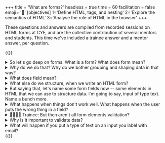 +++
title = 'What are forms?'
headless = true
time = 60
facilitation = false
emoji= '🧩'
[objectives]
    1='Define HTML, tags, and nesting'
    2='Explore the semantics of HTML'
    3='Analyse the role of HTML in the browser'
+++

These questions and answers are compiled from recorded sessions on HTML forms at CYF, and are the collective contribution of several mentors and students. This time we've included a trainee answer and a mentor answer, per question.

{{<note type="question" title="10 Things About Forms">}}

<details>
<summary>So let's go deep on forms. What is a form? What does form mean?</summary>

🧑🏿‍💻💬 **Trainee:** What does form mean? It's like a set of options for a user to choose from on a website.

👩🏻‍💻💬 **Mentor:** Yes, that is true, that is a correct answer. A deeper answer might be form means _shape_. It's how we define the shape of data. So, imagine a shape sorter. You put a square thing in the square hole; you put a round thing in the round hole. Each form field is a different shape in the shape sorter lid. That's what we're doing when we write forms. We are _forming_ data with fields.

</details>

<details>
<summary>Why do we do that? Why do we bother grouping and shaping data in that way?</summary>

🧑🏿‍💻💬 **Trainee:** What's that? Of course because it makes it easier to sort it out.

👩🏻‍💻💬 **Mentor:** Yeah, absolutely! Because you know we're going to post that data to a database. Our database doesn't know what all these strings mean. We have to define the data. We have to label the data. We have to group it, and we have to do something with it: to post it to a database or in some cases, get it from a database.

So that's the point of all this.

</details>

<details>
<summary>What does field mean?</summary>

👩‍💻💬 **Trainee:** Field? It means like the window is completed with some information. A piece of data.

👩🏻‍💻💬 **Mentor:** Right! You put a piece into a form field; you just put _one thing_ in there. A form has many fields, and a field is a single piece of data. It is the smallest piece.

So we [structure data with forms](https://developer.mozilla.org/en-US/docs/Learn/Forms). And we do that by defining form fields.

{{<note title="Now practise with">}}

Now practise with [How to structure a web form](https://developer.mozilla.org/en-US/docs/Learn/Forms/How_to_structure_a_web_form)

{{</note>}}

</details>

<details>
<summary>What else do we structure, when we write an HTML form?</summary>

🧑🏻‍💻💬 **Trainee:** Gathering data you mean? I'd be doing a search...

🧑🏿‍💻💬 **Trainee:** Can I say? We can structure... an action, a connection.

👩🏻‍💻💬 **Mentor:** Ooh, that's a great answer. We can structure _interaction_. We tell the user, _what_ to put in the form field, and _how_ to put that data in. We structure a really specific kind of interaction. We guide them and tell them what to do. And the way that we structure those interactions is, again, using form fields. Using HTML form elements, attributes, and values.

That's really important to think about, because when you're deciding what to write in a form, you need to start with 'what data do I need.' It's better to do that than to try and memorise all the different types of form fields. If you think:

```mermaid
flowchart LR
1[What data do I need] -->
2[What interaction am I building] -->
3[What element do I need to achieve 1 and 2]
```

Then [look up that last part](https://developer.mozilla.org/en-US/docs/Web/HTML/Element#forms). That's more effective than trying to memorise all the different types of form fields.

</details>

<details>
<summary>But saying that, let's name some form fields now -- some elements in HTML that we can use to structure data. I'm going to say, input of type text. Name a bunch more.</summary>

🧑🏿‍💻💬 **Trainee:** Yeah, maybe `checkbox`?

👩🏼‍💻💬 **Trainee:** `radio` button.

👨🏿‍💻💬 **Trainee:** submit `input` type, could be submit or `button` itself.

👩🏽‍💻💬 **Trainee:** `autocomplete`?

👨🏻‍💻💬 **Trainee:** I think `autocomplete` is an attribute, but it's not itself an element or element type? How about `textarea` ?

🧑🏿‍💻💬 **Trainee:** `select` and `option`

👨‍💻💬 **Trainee:** The `input` of type `password`...

👩🏻‍💻💬 **Mentor:** The point being that there are absolutely loads of different form elements!

What you need to focus on is _what you're actually doing_. We're structuring data: you are defining, naming and then grouping data. Keep that goal, front and center, then your forms will work well.

{{<note title="Now practise with">}}
[Test Your Skills](https://developer.mozilla.org/en-US/docs/Learn/Forms/Test_your_skills:_Basic_controls)
{{</note>}}

</details>

<details>
<summary>What happens when things don't work well. What happens when the user puts the wrong thing in a field?</summary>

🧑🏿‍💻💬 **Trainee:** do you mean validation? Don't we need JavaScript for that?

🧑🏾‍💻💬 **Mentor:** we'll learn about validation with JavaScript later on, but there's actually a lot of [validation built in](https://developer.mozilla.org/en-US/docs/Learn/Forms/Form_validation#using_built-in_form_validation) to HTML. For example, if you put [a `required` attribute](https://www.w3.org/WAI/tutorials/forms/validation/#validating-required-input) on a field, the browser will not let you submit the form until you fill in that field. That's validation: it checks against rules and rejects the data if it doesn't meet the rules.

</details>

<details>
<summary>🧑🏿‍💻💬 Trainee: But then aren't all form elements validation?</summary>

🧑🏽‍💻💬 **Mentor:** You _could_ say that all the rules you make about what the user can put in a field are also validation. Every `type` we just named - input type checkbox, input type email, number, date... are rules about data.

I think the difference is that there's no way to type into a checkbox: there's no error message, you just can't do it. If you type your birthday into an email field, the browser will tell you that's not a valid email address. So one is just impossible to do and the other gives you an error message, and that's normally what we mean by validation.

</details>
<details>
<summary>Why is it important to validate data?</summary>

👨🏻‍💻💬 **Trainee:** Because if you don't validate it, you might not be able to use it?

🧑🏾‍💻💬 **Mentor:** Right. Forms go wrong when you are vague. You must enforce input with validation, because if users _can_ get it wrong, they will.

{{<youtube>}}https://www.youtube.com/watch?v=baY3SaIhfl0{{</youtube>}}

</details>
<details><summary>What will happen if you put a type of text on an input you label with email?</summary>

👨🏾‍💻💬 **Trainee:** Oh well then people will write in things that aren't email addresses?

🧑🏿‍💻💬 **Trainee:** and you won't know until you try to send them an email...

👩🏻‍💻💬 **Mentor:** Yeah they will. You can be absolutely guaranteed that users will do that. You have to save them from themselves, and save your database from your users!

![Little Bobby Tables](https://imgs.xkcd.com/comics/exploits_of_a_mom.png)

{{<note title="Now practise with">}}
Now try some of the [built in form validation examples](https://developer.mozilla.org/en-US/docs/Learn/Forms/Form_validation#built-in_form_validation_examples)

{{</note>}}

</details>
{{</note>}}
